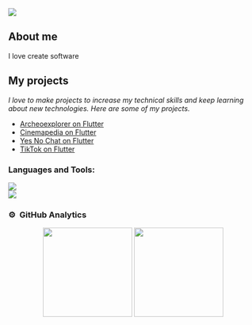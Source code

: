 <div align="center">
<!-- <h1 align="center">Hola, soy <a href="https://aristi.dev">AristiDevs</a> 👋</h1> -->
</div>
<img src="https://i.imgur.com/zKsEKjc.png">

## About me 

I love create software
<br>

## My projects

_I love to make projects to increase my technical skills and keep learning about new technologies. Here are some of my projects._

- [Archeoexplorer on Flutter](https://archeoexplorer.org)
- [Cinemapedia on Flutter](https://github.com/AlphaNumericUser/cinemapedia)
- [Yes No Chat on Flutter](https://github.com/AlphaNumericUser/yes-no-app)
- [TikTok on Flutter](https://github.com/AlphaNumericUser/Videos-toktik)                                                                             
</div>

<!-- LENGUAJES Y HERRAMIENTAS -->
<h3 align="left">Languages and Tools:</h3>

<img src="https://skillicons.dev/icons?i=py,dart,flutter,html,css,js,react,nodejs,express" /><br>
<img src="https://skillicons.dev/icons?i=vscode,git,github,postman,firebase,vite" /><br>


### ⚙️ &nbsp;GitHub Analytics

<p align="center">
  <img height="180em" src="https://github-readme-stats-eight-theta.vercel.app/api?username=AlphaNumericUser&show_icons=true&theme=algolia&include_all_commits=true&count_private=true"/>
  <img height="180em" src="https://github-readme-stats-eight-theta.vercel.app/api/top-langs/?username=AlphaNumericUser&layout=compact&langs_count=8&theme=algolia"/>
</a>
</p>
